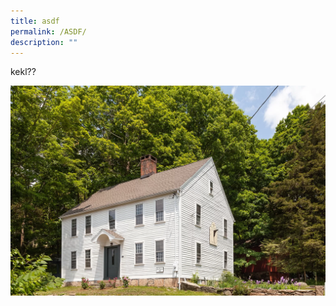 ```yaml
---
title: asdf
permalink: /ASDF/
description: ""
---
```

kekl??

![](/images/Johnrogershousemay2020.webp)